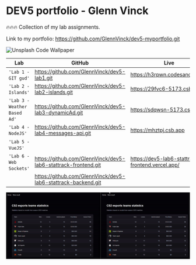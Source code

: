 # DEV5 portfolio - Glenn Vinck

🔥🔥🔥 Collection of my lab assignments.

Link to my portfolio:
https://github.com/GlennVinck/dev5-myportfolio.git

<img width="200" alt="Unsplash Code Wallpaper" src="https://images.unsplash.com/photo-1594904351111-a072f80b1a71?q=80&w=2670&auto=format&fit=crop&ixlib=rb-4.0.3&ixid=M3wxMjA3fDB8MHxwaG90by1wYWdlfHx8fGVufDB8fHx8fA%3D%3D">

| Lab                          | GitHub                                                         | Live                                             |
| ---------------------------- | -------------------------------------------------------------- | ------------------------------------------------ |
| `'Lab 1 - GIT gud'`          | https://github.com/GlennVinck/dev5-lab1.git                    | https://h3rpwn.codesandbox.io/                   |
| `'Lab 2 - Islands'`          | https://github.com/GlennVinck/dev5-lab2-islands.git            | https://29fvc6-5173.csb.app/                     |
| `'Lab 3 - Weather Based Ad'` | https://github.com/GlennVinck/dev5-lab3-dynamicAd.git          | https://sdqwsn-5173.csb.app/                     |
| `'Lab 4 - NodeJS'`           | https://github.com/GlennVinck/dev5-lab4-messages-api.git       | https://mhztpj.csb.app                           |
| `'Lab 5 - VueJS'`            |                                                                |                                                  |
| `'Lab 6 - Web Sockets'`      | https://github.com/GlennVinck/dev5-lab6-stattrack-frontend.git | https://dev5-lab6-stattrack-frontend.vercel.app/ |
|                              | https://github.com/GlennVinck/dev5-lab6-stattrack-backend.git  |                                                  |

![Animated GIF](https://github.com/GlennVinck/dev5-lab6-stattrack-frontend/blob/main/public/websockets.gif)
